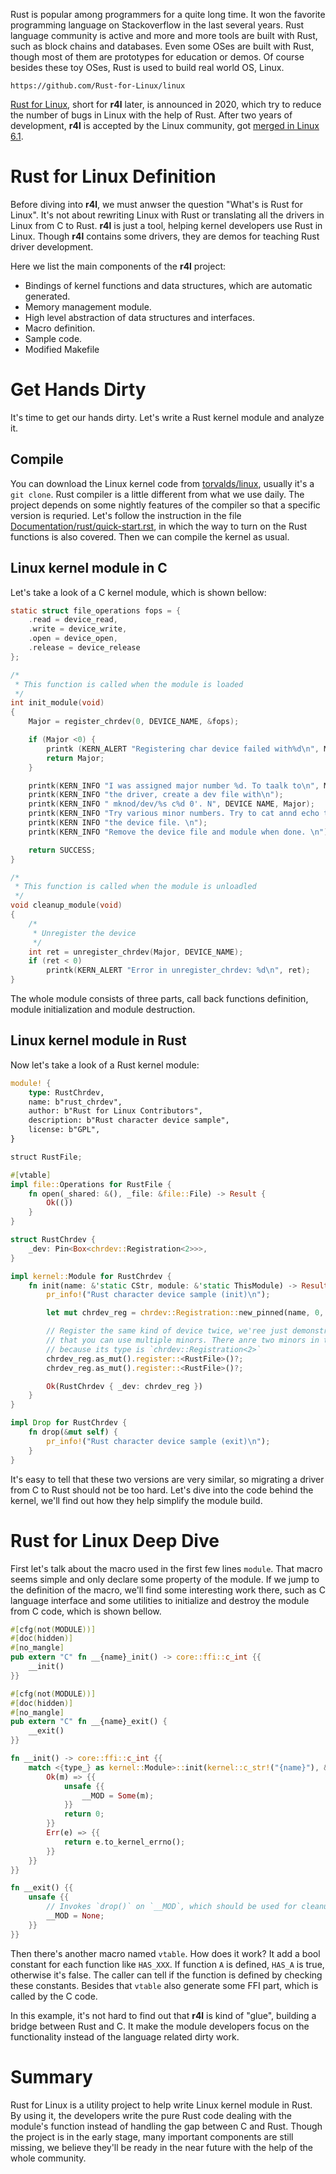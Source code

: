 Rust is popular among programmers for a quite long time. It won the favorite programming language on Stackoverflow in the last several years. Rust language community is active and more and more tools are built with Rust, such as block chains and databases. Even some OSes are built with Rust, though most of them are prototypes for education or demos. Of course besides these toy OSes, Rust is used to build real world OS, Linux.

```urlpreview
https://github.com/Rust-for-Linux/linux
```

[Rust for Linux], short for **r4l** later, is announced in 2020, which try to reduce the number of bugs in Linux with the help of Rust. After two years of development, **r4l** is accepted by the Linux community, got [merged in Linux 6.1](https://lkml.org/lkml/2022/12/11/206).


# Rust for Linux Definition

Before diving into **r4l**, we must anwser the question "What's is Rust for Linux". It's not about rewriting Linux with Rust or translating all the drivers in Linux from C to Rust. **r4l** is just a tool, helping kernel developers use Rust in Linux. Though **r4l** contains some drivers, they are demos for teaching Rust driver development.

Here we list the main components of the **r4l** project:

- Bindings of kernel functions and data structures, which are automatic generated.
- Memory management module.
- High level abstraction of data structures and interfaces.
- Macro definition.
- Sample code.
- Modified Makefile

# Get Hands Dirty

It's time to get our hands dirty. Let's write a Rust kernel module and analyze it.

## Compile

You can download the Linux kernel code from [torvalds/linux](https://github.com/torvalds/linux), usually it's a `git clone`. Rust compiler is a little different from what we use daily. The project depends on some nightly features of the compiler so that a specific version is requried. Let's follow the instruction in the file [Documentation/rust/quick-start.rst](https://github.com/torvalds/linux/blob/master/Documentation/rust/quick-start.rst), in which the way to turn on the Rust functions is also covered. Then we can compile the kernel as usual.

## Linux kernel module in C

Let's take a look of a C kernel module, which is shown bellow:

```c
static struct file_operations fops = {
    .read = device_read,
    .write = device_write,
    .open = device_open,
    .release = device_release
};

/*
 * This function is called when the module is loaded
 */
int init_module(void)
{
    Major = register_chrdev(0, DEVICE_NAME, &fops);

    if (Major <0) {
        printk (KERN_ALERT "Registering char device failed with%d\n", Major);
        return Major;
    }

    printk(KERN_INFO "I was assigned major number %d. To taalk to\n", Major);
    printk(KERN_INFO "the driver, create a dev file with\n");
    printk(KERN_INFO " mknod/dev/%s c%d 0'. N", DEVICE NAME, Major);
    printk(KERN_INFO "Try various minor numbers. Try to cat annd echo to\n");
    printk(KERN INFO "the device file. \n");
    printk(KERN_INFO "Remove the device file and module when done. \n");

    return SUCCESS;
}

/*
 * This function is called when the module is unloadled
 */
void cleanup_module(void)
{
    /*
     * Unregister the device
     */
    int ret = unregister_chrdev(Major, DEVICE_NAME);
    if (ret < 0)
        printk(KERN_ALERT "Error in unregister_chrdev: %d\n", ret);
}
```

The whole module consists of three parts, call back functions definition, module initialization and module destruction.

## Linux kernel module in Rust

Now let's take a look of a Rust kernel module:

```rust
module! {
    type: RustChrdev,
    name: b"rust_chrdev",
    author: b"Rust for Linux Contributors",
    description: b"Rust character device sample",
    license: b"GPL",
}

struct RustFile;

#[vtable]
impl file::Operations for RustFile {
    fn open(_shared: &(), _file: &file::File) -> Result {
        Ok(())
    }
}

struct RustChrdev {
    _dev: Pin<Box<chrdev::Registration<2>>>,
}

impl kernel::Module for RustChrdev {
    fn init(name: &'static CStr, module: &'static ThisModule) -> Result<Self> {
        pr_info!("Rust character device sample (init)\n");

        let mut chrdev_reg = chrdev::Registration::new_pinned(name, 0, module)?;

        // Register the same kind of device twice, we'ree just demonstrating
        // that you can use multiple minors. There anre two minors in this case
        // because its type is `chrdev::Registration<2>`
        chrdev_reg.as_mut().register::<RustFile>()?;
        chrdev_reg.as_mut().register::<RustFile>()?;

        Ok(RustChrdev { _dev: chrdev_reg })
    }
}

impl Drop for RustChrdev {
    fn drop(&mut self) {
        pr_info!("Rust character device sample (exit)\n");
    }
}
```

It's easy to tell that these two versions are very similar, so migrating a driver from C to Rust should not be too hard. Let's dive into the code behind the kernel, we'll find out how they help simplify the module build.

# Rust for Linux Deep Dive

First let's talk about the macro used in the first few lines `module`. That macro seems simple and only declare some property of the module. If we jump to the definition of the macro, we'll find some interesting work there, such as C language interface and some utilities to initialize and destroy the module from C code, which is shown bellow.

```rust
#[cfg(not(MODULE))]
#[doc(hidden)]
#[no_mangle]
pub extern "C" fn __{name}_init() -> core::ffi::c_int {{
    __init()
}}

#[cfg(not(MODULE))]
#[doc(hidden)]
#[no_mangle]
pub extern "C" fn __{name}_exit() {
    __exit()
}}

fn __init() -> core::ffi::c_int {{
    match <{type_} as kernel::Module>::init(kernel::c_str!("{name}"), &THIS_MODULE) {{
        Ok(m) => {{
            unsafe {{
                __MOD = Some(m);
            }}
            return 0;
        }}
        Err(e) => {{
            return e.to_kernel_errno();
        }}
    }}
}}

fn __exit() {{
    unsafe {{
        // Invokes `drop()` on `__MOD`, which should be used for cleanup.
        __MOD = None;
    }}
}}
```

Then there's another macro named `vtable`. How does it work? It add a bool constant for each function like `HAS_XXX`. If function `A` is defined, `HAS_A` is true, otherwise it's false. The caller can tell if the function is defined by checking these constants. Besides that `vtable` also generate some FFI part, which is called by the C code.

In this example, it's not hard to find out that **r4l** is kind of "glue", building a bridge between Rust and C. It make the module developers focus on the functionality instead of the language related dirty work.

# Summary

Rust for Linux is a utility project to help write Linux kernel module in Rust. By using it, the developers write the pure Rust code dealing with the module's function instead of handling the gap between C and Rust. Though the project is in the early stage, many important components are still missing, we believe they'll be ready in the near future with the help of the whole community.

[rust for linux]: https://github.com/Rust-for-Linux/linux
